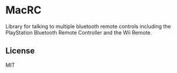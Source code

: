# MacRC

Library for talking to multiple bluetooth remote controls including the PlayStation Bluetooth Remote Controller and the Wii Remote.

## License

MIT

